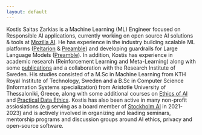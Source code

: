 ```yaml
---
layout: default
---
```


Kostis Saitas Zarkias is a Machine Learning (ML) Εngineer focused on Responsible AI applications, currently working on open source AI solutions & tools at [Mozilla AI](https://www.mozilla.ai/). He has experience in the industry building scalable ML platforms ([Peltarion](https://web.archive.org/web/20210928191950/https://peltarion.com/) & [Preamble](https://www.preamble.com/)) and developing guardrails for Large Language Models ([Preamble](https://www.preamble.com/)). In addition, Kostis has experience in academic research (Reinforcement Learning and Meta-Learning) along with some [publications](https://scholar.google.com/citations?user=x1Ms4tYAAAAJ&hl=en) and a collaboration with the Research Institute of Sweden. His studies consisted of a M.Sc in Machine Learning from KTH Royal Institute of Technology, Sweden and a B.Sc in Computer Science (Information Systems specialization) from Aristotle University of Thessaloniki, Greece, along with some additional courses on [Ethics of AI](https://studieinfo.liu.se/en/kurs/721G28/vt-2025) and [Practical Data Ethics](https://ethics.fast.ai/). Kostis has also been active in many non-profit assiosiations (e.g serving as a board member of [Stockholm AI](https://www.stockholm.ai/) in 2021-2023) and is actively involved in organizing and leading seminars, mentorship programs and discussion groups around AI ethics, privacy and open-source software.
